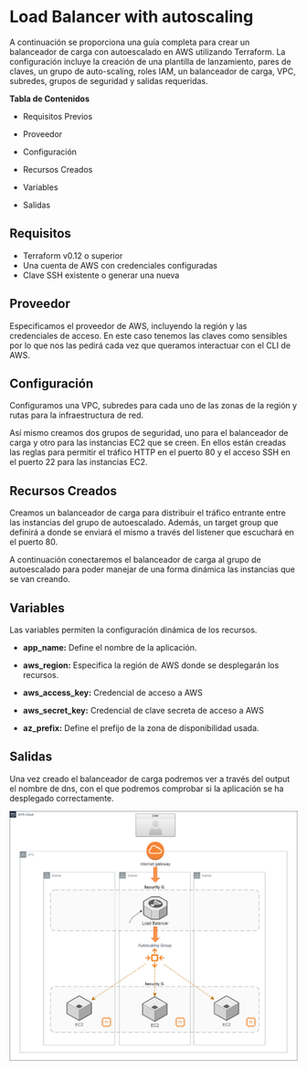 # Load Balancer with autoscaling

A continuación se proporciona una guía completa para crear un balanceador de carga con autoescalado en AWS utilizando Terraform. La configuración incluye la creación de una plantilla de lanzamiento, pares de claves, un grupo de auto-scaling, roles IAM, un balanceador de carga, VPC, subredes, grupos de seguridad y salidas requeridas.

**Tabla de Contenidos**

- Requisitos Previos

- Proveedor

- Configuración

- Recursos Creados

- Variables

- Salidas


## Requisitos

- Terraform v0.12 o superior
- Una cuenta de AWS con credenciales configuradas
- Clave SSH existente o generar una nueva

## Proveedor

Especificamos el proveedor de AWS, incluyendo la región y las credenciales de acceso. En este caso tenemos las claves como sensibles por lo que nos las pedirá cada vez que queramos interactuar con el CLI de AWS. 

## Configuración

Configuramos una VPC, subredes para cada uno de las zonas de la región y rutas para la infraestructura de red.

Así mismo creamos dos grupos de seguridad, uno para el balanceador de carga y otro para las instancias EC2 que se creen. En ellos están creadas las reglas para permitir el tráfico HTTP en el puerto 80 y el acceso SSH en el puerto 22 para las instancias EC2.

## Recursos Creados

Creamos un balanceador de carga para distribuir el tráfico entrante entre las instancias del grupo de autoescalado. Además, un target group que definirá a donde se enviará el mismo a través del listener que escuchará en el puerto 80.

A continuación conectaremos el balanceador de carga al grupo de autoescalado para poder manejar de una forma dinámica las instancias que se van creando.


## Variables

Las variables permiten la configuración dinámica de los recursos.

- **app_name:** Define el nombre de la aplicación.

- **aws_region:** Especifica la región de AWS donde se desplegarán los recursos.

- **aws_access_key:** Credencial de acceso a AWS

- **aws_secret_key:** Credencial de clave secreta de acceso a AWS

- **az_prefix:** Define el prefijo de la zona de disponibilidad usada.


## Salidas

Una vez creado el balanceador de carga podremos ver a través del output el nombre de dns, con el que podremos comprobar si la aplicación se ha desplegado correctamente.



![Arquitectura AWS](./img/aws%20-architecture.png)

